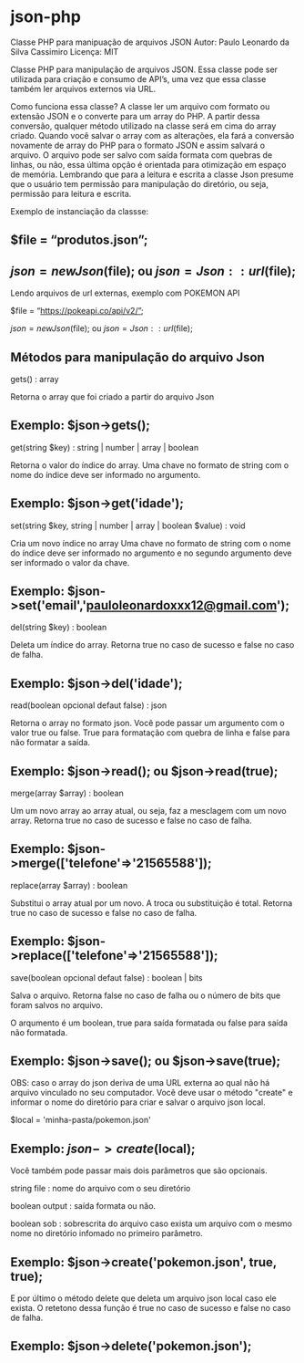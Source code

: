 # json-php
Classe PHP para manipuação de arquivos JSON
Autor: Paulo Leonardo da Silva Cassimiro
Licença: MIT

Classe PHP para manipulação de arquivos JSON.
Essa classe pode ser utilizada para criação e consumo de API’s, uma vez que essa classe também ler arquivos externos via URL.

Como funciona essa classe?
A classe ler um arquivo com formato ou extensão JSON e o converte para um array do PHP. A partir dessa conversão, qualquer método utilizado na classe será em cima do array criado. Quando você salvar o array com as alterações, ela fará a conversão novamente de array do PHP para o formato JSON e assim salvará o arquivo. O arquivo pode ser salvo com saída formata com quebras de linhas, ou não, essa última opção é orientada para otimização em espaço de memória. Lembrando que para a leitura e escrita a classe Json presume que o usuário tem permissão para manipulação do diretório, ou seja, permissão para leitura e escrita. 

Exemplo de instanciação da classse:
 
$file =  “produtos.json”;
-----------------------------------------------------------
$json = new Json($file); ou  $json = Json::url($file);
-----------------------------------------------------------
Lendo arquivos de url externas, exemplo com POKEMON API

$file =  “https://pokeapi.co/api/v2/”;

$json = new Json($file); ou  $json = Json::url($file);


Métodos para manipulação do arquivo Json
-----------------------------------------------------------
gets() : array

Retorna o array que foi criado a partir do arquivo Json

Exemplo: $json->gets();
-----------------------------------------------------------
get(string $key) : string | number | array | boolean 

Retorna o valor do índice do array. Uma chave no formato de string com o nome do índice deve ser informado no argumento.

Exemplo: $json->get('idade');
-----------------------------------------------------------
set(string $key, string | number | array | boolean $value) : void 

Cria um novo índice no array
Uma chave no  formato de string com o nome do índice deve ser informado no argumento  e no segundo argumento deve ser informado o valor da chave.

Exemplo: $json->set('email','pauloleonardoxxx12@gmail.com');
-----------------------------------------------------------
del(string $key) : boolean 

Deleta um índice do array. 
Retorna true no caso de sucesso e false no caso de falha.

Exemplo: $json->del('idade');
-----------------------------------------------------------
read(boolean opcional defaut false) : json 

Retorna o array no formato json. 
Você pode passar um argumento com o valor true ou false.
True para formatação com quebra de linha e false para não formatar a saída.

Exemplo: $json->read(); ou $json->read(true);
-----------------------------------------------------------
merge(array $array) : boolean 

Um um novo array ao array atual, ou seja, faz a mesclagem com um novo array.
Retorna true no caso de sucesso e false no caso de falha.

Exemplo: $json->merge(['telefone'=>'21565588']);
-----------------------------------------------------------
replace(array $array) : boolean 

Substitui o array atual por um novo. A troca ou substituição é total.
Retorna true no caso de sucesso e false no caso de falha.

Exemplo: $json->replace(['telefone'=>'21565588']);
-----------------------------------------------------------
save(boolean opcional defaut false) : boolean | bits 

Salva o arquivo. 
Retorna false no caso de falha ou o número de bits que foram salvos no arquivo.

O arqumento é um boolean, true para saída formatada ou false para saída não formatada. 

Exemplo: $json->save(); ou $json->save(true);
-----------------------------------------------------------
OBS: caso o array do json deriva de uma URL externa ao qual não há arquivo vinculado no seu computador. Você deve usar o método "create" e informar o nome do diretório para criar e salvar o arquivo json local.

$local = 'minha-pasta/pokemon.json'

Exemplo: $json->create($local);
-----------------------------------------------------------
Você também pode passar mais dois parâmetros que são opcionais.

string file : nome do arquivo com o seu diretório

boolean output : saída formata ou não.

boolean sob : sobrescrita do arquivo caso exista um arquivo com o mesmo nome no diretório infomado no primeiro parâmetro. 

Exemplo: $json->create('pokemon.json', true, true);
-----------------------------------------------------------
E por último o método delete que deleta um arquivo json local caso ele exista. O retetono dessa função é true no caso de sucesso e false no caso de falha. 

Exemplo: $json->delete('pokemon.json');
-----------------------------------------------------------
